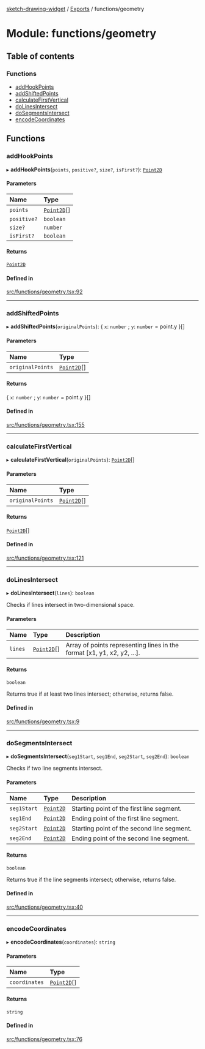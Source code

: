 [sketch-drawing-widget](../README.md) / [Exports](../modules.md) / functions/geometry

# Module: functions/geometry

## Table of contents

### Functions

- [addHookPoints](functions_geometry.md#addhookpoints)
- [addShiftedPoints](functions_geometry.md#addshiftedpoints)
- [calculateFirstVertical](functions_geometry.md#calculatefirstvertical)
- [doLinesIntersect](functions_geometry.md#dolinesintersect)
- [doSegmentsIntersect](functions_geometry.md#dosegmentsintersect)
- [encodeCoordinates](functions_geometry.md#encodecoordinates)

## Functions

### addHookPoints

▸ **addHookPoints**(`points`, `positive?`, `size?`, `isFirst?`): [`Point2D`](../interfaces/functions_types.Point2D.md)

#### Parameters

| Name | Type |
| :------ | :------ |
| `points` | [`Point2D`](../interfaces/functions_types.Point2D.md)[] |
| `positive?` | `boolean` |
| `size?` | `number` |
| `isFirst?` | `boolean` |

#### Returns

[`Point2D`](../interfaces/functions_types.Point2D.md)

#### Defined in

[src/functions/geometry.tsx:92](https://github.com/miksrv/sketch-drawing-widget/blob/4e85d9a/src/functions/geometry.tsx#L92)

___

### addShiftedPoints

▸ **addShiftedPoints**(`originalPoints`): \{ `x`: `number` ; `y`: `number` = point.y }[]

#### Parameters

| Name | Type |
| :------ | :------ |
| `originalPoints` | [`Point2D`](../interfaces/functions_types.Point2D.md)[] |

#### Returns

\{ `x`: `number` ; `y`: `number` = point.y }[]

#### Defined in

[src/functions/geometry.tsx:155](https://github.com/miksrv/sketch-drawing-widget/blob/4e85d9a/src/functions/geometry.tsx#L155)

___

### calculateFirstVertical

▸ **calculateFirstVertical**(`originalPoints`): [`Point2D`](../interfaces/functions_types.Point2D.md)[]

#### Parameters

| Name | Type |
| :------ | :------ |
| `originalPoints` | [`Point2D`](../interfaces/functions_types.Point2D.md)[] |

#### Returns

[`Point2D`](../interfaces/functions_types.Point2D.md)[]

#### Defined in

[src/functions/geometry.tsx:121](https://github.com/miksrv/sketch-drawing-widget/blob/4e85d9a/src/functions/geometry.tsx#L121)

___

### doLinesIntersect

▸ **doLinesIntersect**(`lines`): `boolean`

Checks if lines intersect in two-dimensional space.

#### Parameters

| Name | Type | Description |
| :------ | :------ | :------ |
| `lines` | [`Point2D`](../interfaces/functions_types.Point2D.md)[] | Array of points representing lines in the format [x1, y1, x2, y2, ...]. |

#### Returns

`boolean`

Returns true if at least two lines intersect; otherwise, returns false.

#### Defined in

[src/functions/geometry.tsx:9](https://github.com/miksrv/sketch-drawing-widget/blob/4e85d9a/src/functions/geometry.tsx#L9)

___

### doSegmentsIntersect

▸ **doSegmentsIntersect**(`seg1Start`, `seg1End`, `seg2Start`, `seg2End`): `boolean`

Checks if two line segments intersect.

#### Parameters

| Name | Type | Description |
| :------ | :------ | :------ |
| `seg1Start` | [`Point2D`](../interfaces/functions_types.Point2D.md) | Starting point of the first line segment. |
| `seg1End` | [`Point2D`](../interfaces/functions_types.Point2D.md) | Ending point of the first line segment. |
| `seg2Start` | [`Point2D`](../interfaces/functions_types.Point2D.md) | Starting point of the second line segment. |
| `seg2End` | [`Point2D`](../interfaces/functions_types.Point2D.md) | Ending point of the second line segment. |

#### Returns

`boolean`

Returns true if the line segments intersect; otherwise, returns false.

#### Defined in

[src/functions/geometry.tsx:40](https://github.com/miksrv/sketch-drawing-widget/blob/4e85d9a/src/functions/geometry.tsx#L40)

___

### encodeCoordinates

▸ **encodeCoordinates**(`coordinates`): `string`

#### Parameters

| Name | Type |
| :------ | :------ |
| `coordinates` | [`Point2D`](../interfaces/functions_types.Point2D.md)[] |

#### Returns

`string`

#### Defined in

[src/functions/geometry.tsx:76](https://github.com/miksrv/sketch-drawing-widget/blob/4e85d9a/src/functions/geometry.tsx#L76)
